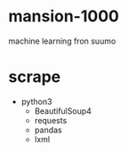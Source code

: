 # mansion-1000
machine learning fron suumo

# scrape

- python3
  - BeautifulSoup4
  - requests
  - pandas
  - lxml